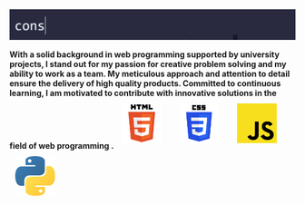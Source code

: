 <img src="./assets/greetings.gif">

<br>

**With a solid background in web programming supported by university projects, I stand out for my passion for creative problem solving and my ability to work as a team. My meticulous approach and attention to detail ensure the delivery of high quality products. Committed to continuous learning, I am motivated to contribute with innovative solutions in the field of web programming .**
<img width="70px" 
    height="70px" 
    style="margin: 10px"
    src="./assets/html.svg"> &nbsp;
<img width="70px" 
    height="70px" 
    style="margin: 10px"
    src="./assets/css.svg"> &nbsp;
<img width="70px" 
    height="70px" 
    style="margin: 10px"
    src="./assets/javascript.svg"> &nbsp; &nbsp;
<img width="70px" 
    height="70px" 
    style="margin: 10px"
    src="./assets/python.svg"> &nbsp;

